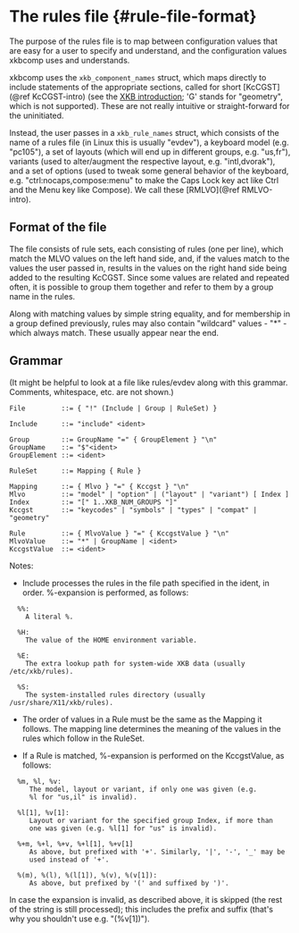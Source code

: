 The rules file {#rule-file-format}
==============

The purpose of the rules file is to map between configuration values
that are easy for a user to specify and understand, and the
configuration values xkbcomp uses and understands.

xkbcomp uses the `xkb_component_names` struct, which maps directly to
include statements of the appropriate sections, called for short
[KcCGST](@ref KcCGST-intro) (see the [XKB
introduction](introduction-to-xkb.md);
'G' stands for "geometry", which is not supported). These are not
really intuitive or straight-forward for the uninitiated.

Instead, the user passes in a `xkb_rule_names` struct, which consists
of the name of a rules file (in Linux this is usually "evdev"), a
keyboard model (e.g. "pc105"), a set of layouts (which will end up
in different groups, e.g. "us,fr"), variants (used to alter/augment
the respective layout, e.g. "intl,dvorak"), and a set of options
(used to tweak some general behavior of the keyboard, e.g.
"ctrl:nocaps,compose:menu" to make the Caps Lock key act like Ctrl
and the Menu key like Compose). We call these
[RMLVO](@ref RMLVO-intro).

Format of the file
------------------
The file consists of rule sets, each consisting of rules (one per
line), which match the MLVO values on the left hand side, and, if
the values match to the values the user passed in, results in the
values on the right hand side being added to the resulting KcCGST.
Since some values are related and repeated often, it is possible
to group them together and refer to them by a group name in the
rules.

Along with matching values by simple string equality, and for
membership in a group defined previously, rules may also contain
"wildcard" values - "*" - which always match. These usually appear
near the end.

Grammar
-------
(It might be helpful to look at a file like rules/evdev along with
this grammar. Comments, whitespace, etc. are not shown.)

```
File         ::= { "!" (Include | Group | RuleSet) }

Include      ::= "include" <ident>

Group        ::= GroupName "=" { GroupElement } "\n"
GroupName    ::= "$"<ident>
GroupElement ::= <ident>

RuleSet      ::= Mapping { Rule }

Mapping      ::= { Mlvo } "=" { Kccgst } "\n"
Mlvo         ::= "model" | "option" | ("layout" | "variant") [ Index ]
Index        ::= "[" 1..XKB_NUM_GROUPS "]"
Kccgst       ::= "keycodes" | "symbols" | "types" | "compat" | "geometry"

Rule         ::= { MlvoValue } "=" { KccgstValue } "\n"
MlvoValue    ::= "*" | GroupName | <ident>
KccgstValue  ::= <ident>
```

Notes:

- Include processes the rules in the file path specified in the ident,
  in order. %-expansion is performed, as follows:

```
  %%:
    A literal %.

  %H:
    The value of the HOME environment variable.

  %E:
    The extra lookup path for system-wide XKB data (usually /etc/xkb/rules).

  %S:
    The system-installed rules directory (usually /usr/share/X11/xkb/rules).
```

- The order of values in a Rule must be the same as the Mapping it
  follows. The mapping line determines the meaning of the values in
  the rules which follow in the RuleSet.

- If a Rule is matched, %-expansion is performed on the KccgstValue,
  as follows:

```
  %m, %l, %v:
     The model, layout or variant, if only one was given (e.g.
     %l for "us,il" is invalid).

  %l[1], %v[1]:
     Layout or variant for the specified group Index, if more than
     one was given (e.g. %l[1] for "us" is invalid).

  %+m, %+l, %+v, %+l[1], %+v[1]
     As above, but prefixed with '+'. Similarly, '|', '-', '_' may be
     used instead of '+'.

  %(m), %(l), %(l[1]), %(v), %(v[1]):
     As above, but prefixed by '(' and suffixed by ')'.
```

  In case the expansion is invalid, as described above, it is
  skipped (the rest of the string is still processed); this includes
  the prefix and suffix (that's why you shouldn't use e.g. "(%v[1])").
